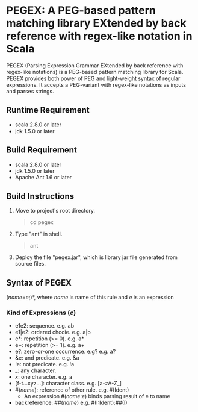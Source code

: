 # PEGEX: A PEG-based pattern matching library EXtended by back reference with regex-like notation in Scala

PEGEX (Parsing Expression Grammar EXtended by back reference with regex-like notations) is 
a PEG-based pattern matching  library for Scala.  PEGEX provides both power of PEG and 
light-weight syntax of regular expressions.  It accepts a PEG-variant with regex-like 
notations as inputs and parses strings.

## Runtime Requirement
+ scala 2.8.0 or later
+ jdk 1.5.0 or later

## Build Requirement
+ scala 2.8.0 or later
+ jdk 1.5.0 or later
+ Apache Ant 1.6 or later

## Build Instructions
1. Move to project's root directory.
   > cd pegex
2. Type "ant" in shell.
   > ant
3. Deploy the file "pegex.jar", which is library jar file generated from source files.

## Syntax of PEGEX
(*name*=*e*;)\*, where *name* is name of this rule and *e* is an expression

### Kind of Expressions (*e*)
+ e1e2: sequence.  e.g. ab
+ e1|e2: ordered chocie.  e.g. a|b
+ e*: repetition (>= 0).  e.g. a*
+ e+: repetition (>= 1).  e.g. a+
+ e?: zero-or-one occurrence.  e.g? e.g. a?
+ &e: and predicate.  e.g. &a
+ !e:  not predicate. e.g. !a
+ _: any character.
+ *x*: one character.  e.g. a
+ [f-t...xyz...]: character class.  e.g. [a-zA-Z_]
+ #(*name*):  reference of other rule.  e.g. #(Ident)
  + An expression #(*name*:*e*) binds parsing result of e to name
+ backreference: ##(*name*) e.g. #(I:Ident):##(I)
